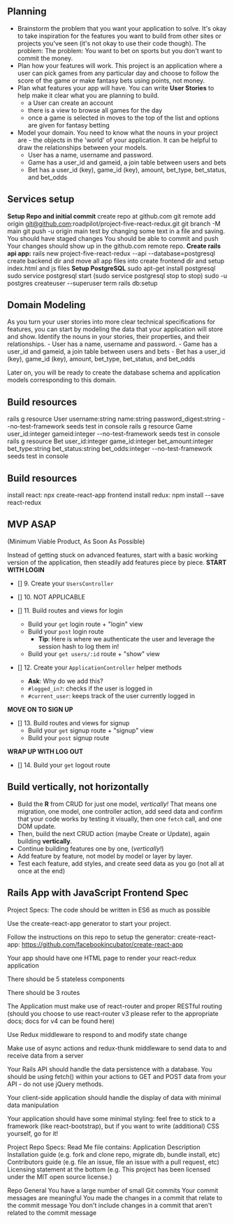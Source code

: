 ## Planning

- Brainstorm the problem that you want your application to solve. It's okay to take inspiration for the features you want to build from other sites or projects you've seen (it's not okay to use their code though).
    The problem: The problem: You want to bet on sports but you don't want to commit the money. 
- Plan how your features will work.
    This project is an application where a user can pick games from any particular day and choose to follow the score of the game or make fantasy bets using points, not money.
- Plan what features your app will have. You can write **User Stories** to help make it clear what you are planning to build.
    - a User can create an account
    - there is a view to browse all games for the day
    - once a game is selected in moves to the top of the list and options are given for fantasy betting
- Model your domain. You need to know what the nouns in your project are - the objects in the 'world' of your application. It can be helpful to draw the relationships between your models.
    - User has a name, username and password.
    - Game has a user_id and gameid, a join table between users and bets
    - Bet has a user_id (key), game_id (key), amount, bet_type, bet_status, and bet_odds 
    
## Services setup
**Setup Repo and initial commit**
    create repo at github.com
    git remote add origin git@github.com:roadpilot/project-five-react-redux.git
    git branch -M main
    git push -u origin main
    test by changing some text in a file and saving.
    You should have staged changes
    You should be able to commit and push
    Your changes should show up in the github.com remote repo.
**Create rails api app:**
    rails new project-five-react-redux --api --database=postgresql
    create backend dir and move all app files into
    create frontend dir and setup index.html and js files
**Setup PostgreSQL**
    sudo apt-get install postgresql
    sudo service postgresql start (sudo service postgresql stop to stop)
    sudo -u postgres createuser --superuser term
    rails db:setup

## Domain Modeling
As you turn your user stories into more clear technical specifications for features, you can start by modeling the data that your application will store and show. Identify the nouns in your stories, their properties, and their relationships.
    - User has a name, username and password.
    - Game has a user_id and gameid, a join table between users and bets
    - Bet has a user_id (key), game_id (key), amount, bet_type, bet_status, and bet_odds 

Later on, you will be ready to create the database schema and application models corresponding to this domain.

## Build resources
rails g resource User username:string name:string password_digest:string --no-test-framework
    seeds
    test in console
rails g resource Game user_id:integer gameid:integer --no-test-framework
    seeds
    test in console
rails g resource Bet user_id:integer game_id:integer bet_amount:integer bet_type:string bet_status:string bet_odds:integer --no-test-framework
    seeds
    test in console

## Build resources
install react: npx create-react-app frontend
install redux: npm install --save react-redux


## MVP ASAP
(Minimum Viable Product, As Soon As Possible)

Instead of getting stuck on advanced features, start with a basic working version of the application, then steadily add features piece by piece.
**START WITH LOGIN**

- [] 9. Create your `UsersController`

- [] 10. NOT APPLICABLE

- [] 11. Build routes and views for login
  - Build your `get` login route + "login" view
  - Build your `post` login route
      - **Tip**: Here is where we authenticate the user and leverage the session hash to log them in!
  - Build your `get users/:id` route + "show" view

- [] 12. Create your `ApplicationController` helper methods
  - **Ask**: Why do we add this?
  - `#logged_in?`: checks if the user is logged in
  - `#current_user`: keeps track of the user currently logged in

**MOVE ON TO SIGN UP**
- [] 13. Build routes and views for signup
  - Build your `get` signup route + "signup" view
  - Build your `post` signup route

**WRAP UP WITH LOG OUT**
- [] 14. Build your `get` logout route

## Build vertically, not horizontally

- Build the **R** from CRUD for just one model, _vertically!_ That means one migration, one model, one controller action, add seed data and confirm that your code works by testing it visually, then one `fetch` call, and one DOM update. 
- Then, build the next CRUD action (maybe Create or Update), again building **vertically**.
- Continue building features one by one, (_vertically!_)
- Add feature by feature, not model by model or layer by layer.
- Test each feature, add styles, and create seed data as you go (not all at once at the end)


## Rails App with JavaScript Frontend Spec

Project Specs:
The code should be written in ES6 as much as possible

Use the create-react-app generator to start your project.

Follow the instructions on this repo to setup the generator: create-react-app: https://github.com/facebookincubator/create-react-app

Your app should have one HTML page to render your react-redux application

There should be 5 stateless components

There should be 3 routes

The Application must make use of react-router and proper RESTful routing (should you choose to use react-router v3 please refer to the appropriate docs; docs for v4 can be found here)

Use Redux middleware to respond to and modify state change

Make use of async actions and redux-thunk middleware to send data to and receive data from a server

Your Rails API should handle the data persistence with a database. You should be using fetch() within your actions to GET and POST data from your API - do not use jQuery methods.

Your client-side application should handle the display of data with minimal data manipulation

Your application should have some minimal styling: feel free to stick to a framework (like react-bootstrap), but if you want to write (additional) CSS yourself, go for it!

Project Repo Specs:
Read Me file contains:
    Application Description
    Installation guide (e.g. fork and clone repo, migrate db, bundle install, etc)
    Contributors guide (e.g. file an issue, file an issue with a pull request, etc)
    Licensing statement at the bottom (e.g. This project has been licensed under the MIT open source license.)

Repo General
    You have a large number of small Git commits
    Your commit messages are meaningful
    You made the changes in a commit that relate to the commit message
    You don't include changes in a commit that aren't related to the commit message